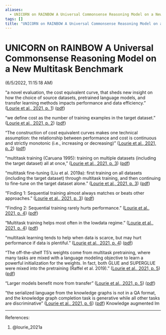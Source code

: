 ```yaml
---
aliases:
  - UNICORN on RAINBOW A Universal Commonsense Reasoning Model on a New Multitask Benchmark
tags: []
title: "UNICORN on RAINBOW A Universal Commonsense Reasoning Model on a New Multitask Benchmark"
---
```


# UNICORN on RAINBOW A Universal Commonsense Reasoning Model on a New Multitask Benchmark

(6/5/2022, 11:15:18 AM)

“a novel evaluation, the cost equivalent curve, that sheds new insight on how the choice of source datasets, pretrained language models, and transfer learning methods impacts performance and data efficiency.” ([Lourie et al., 2021, p. 1](zotero://select/library/items/EQG5X6PS)) ([pdf](zotero://open-pdf/library/items/D8R6WH9Y?page=1&annotation=5X2TPSHI))

“we define cost as the number of training examples in the target dataset.” ([Lourie et al., 2021, p. 2](zotero://select/library/items/EQG5X6PS)) ([pdf](zotero://open-pdf/library/items/D8R6WH9Y?page=2&annotation=MFGVITR3))

“The construction of cost equivalent curves makes one technical assumption: the relationship between performance and cost is continuous and strictly monotonic (i.e., increasing or decreasing)” ([Lourie et al., 2021, p. 2](zotero://select/library/items/EQG5X6PS)) ([pdf](zotero://open-pdf/library/items/D8R6WH9Y?page=2&annotation=8FRGUVZ6))

“multitask training (Caruana 1995): training on multiple datasets (including the target dataset) all at once,” ([Lourie et al., 2021, p. 3](zotero://select/library/items/EQG5X6PS)) ([pdf](zotero://open-pdf/library/items/D8R6WH9Y?page=3&annotation=UX5SXD5X))

“multitask fine-tuning (Liu et al. 2019a): first training on all datasets (including the target dataset) through multitask training, and then continuing to fine-tune on the target dataset alone.” ([Lourie et al., 2021, p. 3](zotero://select/library/items/EQG5X6PS)) ([pdf](zotero://open-pdf/library/items/D8R6WH9Y?page=3&annotation=2YEFB248))

“Finding 1: Sequential training almost always matches or beats other approaches.” ([Lourie et al., 2021, p. 3](zotero://select/library/items/EQG5X6PS)) ([pdf](zotero://open-pdf/library/items/D8R6WH9Y?page=3&annotation=EUP7MKYZ))

“Finding 2: Sequential training rarely hurts performance.” ([Lourie et al., 2021, p. 4](zotero://select/library/items/EQG5X6PS)) ([pdf](zotero://open-pdf/library/items/D8R6WH9Y?page=4&annotation=IUVB3RJB))

“Multitask training helps most often in the lowdata regime.” ([Lourie et al., 2021, p. 4](zotero://select/library/items/EQG5X6PS)) ([pdf](zotero://open-pdf/library/items/D8R6WH9Y?page=4&annotation=HLPFX27H))

“multitask learning tends to help when data is scarce, but may hurt performance if data is plentiful.” ([Lourie et al., 2021, p. 4](zotero://select/library/items/EQG5X6PS)) ([pdf](zotero://open-pdf/library/items/D8R6WH9Y?page=4&annotation=V87KY5B9))

“The off-the-shelf T5’s weights come from multitask pretraining, where many tasks are mixed with a language modeling objective to learn a powerful initialization for the weights. In fact, both GLUE and SUPERGLUE were mixed into the pretraining (Raffel et al. 2019).” ([Lourie et al., 2021, p. 5](zotero://select/library/items/EQG5X6PS)) ([pdf](zotero://open-pdf/library/items/D8R6WH9Y?page=5&annotation=4RIZLCKC))

“Larger models benefit more from transfer” ([Lourie et al., 2021, p. 5](zotero://select/library/items/EQG5X6PS)) ([pdf](zotero://open-pdf/library/items/D8R6WH9Y?page=5&annotation=TGLKP3UP))

“the serialized language from the knowledge graphs is not in a QA format, and the knowledge graph completion task is generative while all other tasks are discriminative” ([Lourie et al., 2021, p. 6](zotero://select/library/items/EQG5X6PS)) ([pdf](zotero://open-pdf/library/items/D8R6WH9Y?page=6&annotation=BW9W9U9F)) Knowledge augmented lm

***
References:
1. @lourie_2021a